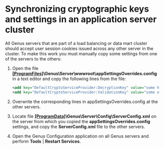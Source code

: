 # Synchronizing cryptographic keys and settings in an application server cluster

All Genus servers that are part of a load balancing or data mart cluster should accept user session cookies issued across any other server in the cluster. To make this work you must manually copy some settings from one of the servers to the others:

1. Open the file **[\[ProgramFiles\]][1]\Genus\Server\wwwroot\appSettingsOverrides.config** in a text editor and copy the following lines from the file:

    ```xml
    <add key="DefaultCryptoServiceProvider:DecryptionKey" value="some hexadecimal string here" />
    <add key="DefaultCryptoServiceProvider:ValidationKey" value="some other hexadecimal string here" />
    ```

2. Overwrite the corresponding lines in appSettingsOverrides.config at the other servers.
3. Locate file **[\[ProgramData\]][1]\Genus\Server\Config\ServerConfig.xml** on the server from which you copied the **appSettingsOverrides.config** settings, and copy the **ServerConfig.xml** file to the other servers.
4. Open the Genus Configuration application on all Genus servers and perform **Tools** | **Restart Services**.

[1]: ..\installing-genus-desktop\install-genus-special-folders.md
